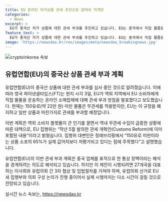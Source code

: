 ```yaml
---
title: EU 온라인 저가상품 관세 추진으로 알테쉬 직격탄
categories:
  - News
excerpt: >
  EU가 중국산 저가 상품에 대한 관세 부과를 추진하고 있습니다. EU는 중국에서 직접 물품을 운송하는 온라인 소매업체에 관세 부과 방침을 밝혔으며, 150유로(22만 원) 미만 물품에 대한 관세 면제를 폐지하고 새로운 관세 부과 정책을 시행할 예정입니다. 이는 역내 무관세 수입이 급증한 상황에 대한 대책으로 이해됩니다. 그러나 이 계획은 정부 간 협상 등 입법절차를 거쳐야 하므로 실제 시행까지는 다소 시간이 걸릴 것으로 전망됩니다. (음성 기사 요약)
feature_text: >
  EU가 중국산 저가 상품에 대한 관세 부과를 추진하고 있습니다. EU는 중국에서 직접 물품을 운송하는 온라인 소매업체에 관세 부과 방침을 밝혔으며, 150유로(22만 원) 미만 물품에 대한 관세 면제를 폐지하고 새로운 관세 부과 정책을 시행할 예정입니다. 이는 역내 무관세 수입이 급증한 상황에 대한 대책으로 이해됩니다. 그러나 이 계획은 정부 간 협상 등 입법절차를 거쳐야 하므로 실제 시행까지는 다소 시간이 걸릴 것으로 전망됩니다. (음성 기사 요약)
image: 'https://newsdao.kr/res/images/meta/newsdao_breakingnews.jpg'
---
```


<p><img src="https://newsdao.kr/res/images/meta/newsdao_breakingnews.jpg" alt="cryptoinkorea 속보" /></p>

<h2 data-ke-size="size26">유럽연합(EU)의 중국산 상품 관세 부과 계획</h2>

<p data-ke-size="size16">유럽연합(EU)이 중국산 상품에 대한 관세 부과를 심사 중인 것으로 알려졌습니다. 이에 따라 영국 파이낸셜타임스(FT)는 현지 시각 3일, EU가 역외 지역에서 EU 소비자에게 직접 물품을 운송하는 온라인 소매업체에 대해 관세 부과 방침을 발표했다고 보도했습니다. 현재는 150유로(약 22만 원) 미만 물품은 무관세를 적용받지만, EU는 이 규정을 폐지하고 일반 상품과 마찬가지로 관세를 부과할 예정입니다.</p>

<p data-ke-size="size16">이번 계획은 역외 소비자 플랫폼이 큰 인기를 끌면서 역내 무관세 수입이 급증한 상황에 따른 대책으로, EU 집행위는 “작년 5월 발의한 관세 개혁안(Customs Reform)에 이미 포함된 내용”이라고 밝혔습니다. 집행위 대변인은 정례브리핑에서 “150유로 미만이라는 상품 소포의 65%가 실제 값어치보다 저평가되고 있다는 점에 주목했다”고 설명했습니다.</p>

<p data-ke-size="size16">유럽연합(EU)의 이번 관세 부과 계획은 중국 업체를 표적으로 한 통상 장벽이라는 해석을 경계하려는 의도로 해석되고 있습니다. 하지만 이 제안이 시행되려면 27개국을 대표하는 이사회와 유럽의회 간 3자 협상 및 입법절차를 거쳐야 하며, 유럽의회 선거로 EU 새 집행부와 의회 구성 논의가 진행 중이어서 실제 시행까지는 다소 시간이 걸릴 것으로 전망되고 있습니다.</p>
실시간 뉴스 속보는, <a href="https://newsdao.kr" rel="dofollow">https://newsdao.kr</a>


